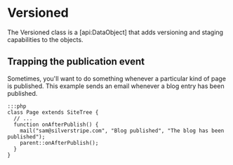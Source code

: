 # Versioned

The Versioned class is a [api:DataObject] that adds versioning and staging capabilities to the objects.

## Trapping the publication event

Sometimes, you'll want to do something whenever a particular kind of page is published.  This example sends an email
whenever a blog entry has been published.

	:::php
	class Page extends SiteTree {
	  // ...
	  function onAfterPublish() {
	    mail("sam@silverstripe.com", "Blog published", "The blog has been published");
	    parent::onAfterPublish();
	  }
	}
	
